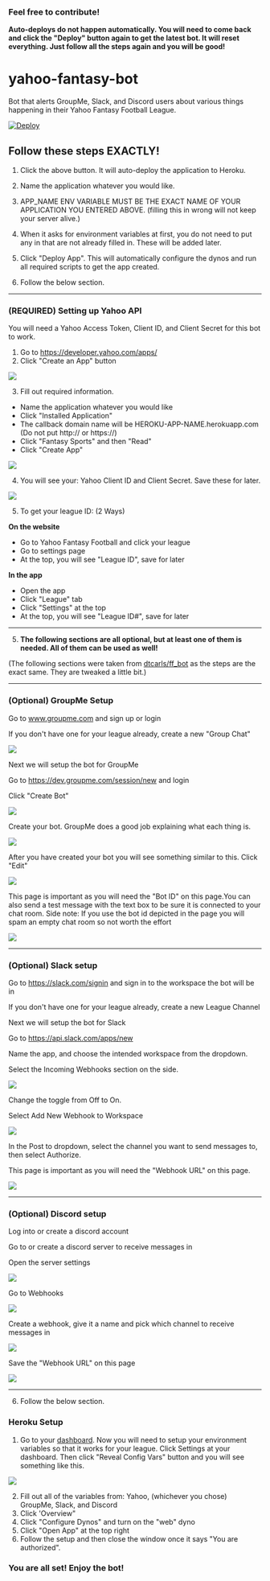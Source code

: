 ### Feel free to contribute!

**Auto-deploys do not happen automatically.  You will need to come back and click the "Deploy" button again to get the latest bot.  It will reset everything.  Just follow all the steps again and you will be good!**

# yahoo-fantasy-bot
Bot that alerts GroupMe, Slack, and Discord users about various things happening in their Yahoo Fantasy Football League.

[![Deploy](https://www.herokucdn.com/deploy/button.svg)](https://heroku.com/deploy)

## Follow these steps EXACTLY!
1. Click the above button.  It will auto-deploy the application to Heroku.
2. Name the application whatever you would like.
3. APP_NAME ENV VARIABLE MUST BE THE EXACT NAME OF YOUR APPLICATION YOU ENTERED ABOVE. (filling this in wrong will not keep your server alive.)
4. When it asks for environment variables at first, you do not need to put any in that are not already filled in.  These will be added later.
5. Click "Deploy App".  This will automatically configure the dynos and run all required scripts to get the app created.

6. Follow the below section.

---

### (REQUIRED) Setting up Yahoo API
You will need a Yahoo Access Token, Client ID, and Client Secret for this bot to work.

1. Go to https://developer.yahoo.com/apps/
2. Click "Create an App" button

![](https://imgur.com/VDgZ1Ze.png)

3. Fill out required information.
  * Name the application whatever you would like
  * Click "Installed Application"
  * The callback domain name will be HEROKU-APP-NAME.herokuapp.com (Do not put http:// or https://)
  * Click "Fantasy Sports" and then "Read"
  * Click "Create App"
  
![](https://imgur.com/VqctUfM.png)

4. You will see your: Yahoo Client ID and Client Secret.  Save these for later.

![](https://imgur.com/NbUwOmD.png)

5. To get your league ID: (2 Ways)

  **On the website**
  * Go to Yahoo Fantasy Football and click your league
  * Go to settings page
  * At the top, you will see "League ID", save for later
  
  **In the app**
  * Open the app
  * Click "League" tab
  * Click "Settings" at the top
  * At the top, you will see "League ID#", save for later

---

5. **The following sections are all optional, but at least one of them is needed.  All of them can be used as well!**

(The following sections were taken from [dtcarls/ff_bot](https://github.com/dtcarls/ff_bot) as the steps are the exact same.  They are tweaked a little bit.)

--- 

### (Optional) GroupMe Setup

Go to www.groupme.com and sign up or login

If you don't have one for your league already, create a new "Group Chat"

![](https://i.imgur.com/32ioDoZ.png)

Next we will setup the bot for GroupMe

Go to https://dev.groupme.com/session/new and login

Click "Create Bot"

![](https://i.imgur.com/TI1bpwE.png)

Create your bot. GroupMe does a good job explaining what each thing is.

![](https://i.imgur.com/DQUcuuI.png)

After you have created your bot you will see something similar to this. Click "Edit"

![](https://i.imgur.com/Z9vwKKt.png)

This page is important as you will need the "Bot ID" on this page.You can also send a test message with the text box to be sure it is connected to your chat room.
Side note: If you use the bot id depicted in the page you will spam an empty chat room so not worth the effort

![](https://i.imgur.com/k65EZFJ.png)

--- 

### (Optional) Slack setup

Go to https://slack.com/signin and sign in to the workspace the bot will be in

If you don't have one for your league already, create a new League Channel

Next we will setup the bot for Slack

Go to https://api.slack.com/apps/new

Name the app, and choose the intended workspace from the dropdown.

Select the Incoming Webhooks section on the side.

![](https://i.imgur.com/ziRQCVP.png)

Change the toggle from Off to On.

Select Add New Webhook to Workspace

![](https://i.imgur.com/tJRRrfz.png)

In the Post to dropdown, select the channel you want to send messages to, then
select Authorize.

This page is important as you will need the "Webhook URL" on this page.

![](https://i.imgur.com/mmzhDS0.png)

--- 

### (Optional) Discord setup

Log into or create a discord account

Go to or create a discord server to receive messages in

Open the server settings

![](https://i.imgur.com/bDk2ttJ.png)

Go to Webhooks

![](https://i.imgur.com/mfFHGbT.png)

Create a webhook, give it a name and pick which channel to receive messages in

![](https://i.imgur.com/NAJLv6D.png)

Save the "Webhook URL" on this page

![](https://i.imgur.com/U4MKZSY.png)

--- 

6. Follow the below section.


### Heroku Setup

1. Go to your [dashboard](https://dashboard.heroku.com/apps). Now you will need to setup your environment variables so that it works for your league. Click Settings at your dashboard. Then click "Reveal Config Vars" button and you will see something like this.

![](https://imgur.com/8k1tZPs.png)

2. Fill out all of the variables from: Yahoo, (whichever you chose) GroupMe, Slack, and Discord
3. Click 'Overview"
4. Click "Configure Dynos" and turn on the "web" dyno
5. Click "Open App" at the top right
6. Follow the setup and then close the window once it says "You are authorized".

### You are all set!  Enjoy the bot!
